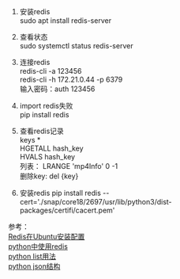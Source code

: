 1. 安装redis  
sudo apt install redis-server  

2. 查看状态  
sudo systemctl status redis-server  

3. 连接redis  
redis-cli -a 123456  
redis-cli -h 172.21.0.44 -p 6379  
输入密码：auth 123456  

4. import redis失败  
pip install redis  

5. 查看redis记录  
keys *  
HGETALL hash_key  
HVALS hash_key  
列表： LRANGE 'mp4Info' 0 -1  
删除key: del {key}  

6. 安装redis
pip install  redis --cert='./snap/core18/2697/usr/lib/python3/dist-packages/certifi/cacert.pem'

参考：  
[Redis在Ubuntu安装配置](https://zhuanlan.zhihu.com/p/28101275)  
[python中使用redis](https://www.cnblogs.com/goldsunshine/p/15345710.html)  
[python list用法](https://blog.csdn.net/laobai1015/article/details/85126659)  
[python json结构](https://blog.csdn.net/Ven519/article/details/103907225)  